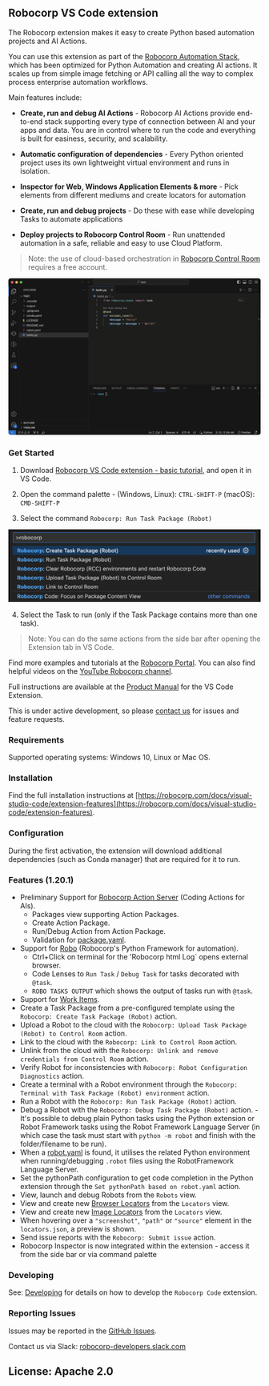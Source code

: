 ## Robocorp VS Code extension

The Robocorp extension makes it easy to create Python based automation projects and AI Actions.

You can use this extension as part of the [Robocorp Automation Stack](https://github.com/robocorp/rcc), which has been optimized for Python Automation and creating AI actions. It scales up from simple image fetching or API calling all the way to complex process enterprise automation workflows.

Main features include:

-   **Create, run and debug AI Actions** - Robocorp AI Actions provide end-to-end stack supporting every type of connection between AI and your apps and data. You are in control where to run the code and everything is built for easiness, security, and scalability. 

-   **Automatic configuration of dependencies** - Every Python oriented project uses its own lightweight virtual environment and runs in isolation.

-   **Inspector for Web, Windows Application Elements & more** - Pick elements from different mediums and create locators for automation

-   **Create, run and debug projects** - Do these with ease while developing Tasks to automate applications

-   **Deploy projects to Robocorp Control Room** - Run unattended automation in a safe, reliable and easy to use Cloud Platform.

> Note: the use of cloud-based orchestration in [Robocorp Control Room](https://cloud.robocorp.com/) requires a free account.

![Example of a Robot running with the extension](images/gif_run.gif)

### Get Started

1. Download [Robocorp VS Code extension - basic tutorial](https://robocorp.com/portal/robot/robocorp/example-vscode-basics), and open it in VS Code.

2. Open the command palette - (Windows, Linux): `CTRL-SHIFT-P` (macOS): `CMD-SHIFT-P`

3. Select the command `Robocorp: Run Task Package (Robot)`

![image of command palette](images/command-palette.png)

4. Select the Task to run (only if the Task Package contains more than one task).

> Note: You can do the same actions from the side bar after opening the Extension tab in VS Code.

Find more examples and tutorials at the [Robocorp Portal](https://robocorp.com/robots/).
You can also find helpful videos on the [YouTube Robocorp channel](https://www.youtube.com/watch?v=FaN7IUA8a0w&list=PLfXJKwwF049Dpl35x7i6sTTvIzlUaMChU).

Full instructions are available at the [Product Manual](https://robocorp.com/docs/product-manuals/robocorp-code) for the VS Code Extension.

This is under active development, so please [contact us](https://robocorp.com/contact-us) for issues and feature requests.

### Requirements

Supported operating systems: Windows 10, Linux or Mac OS.

### Installation

Find the full installation instructions at [https://robocorp.com/docs/visual-studio-code/extension-features](https://robocorp.com/docs/visual-studio-code/extension-features).

### Configuration

During the first activation, the extension will download additional dependencies (such as Conda manager) that are required for it to run.

### Features (1.20.1)

-   Preliminary Support for [Robocorp Action Server](https://github.com/robocorp/robocorp/action_server) (Coding Actions for AIs).
    - Packages view supporting Action Packages.
    - Create Action Package.
    - Run/Debug Action from Action Package.
    - Validation for [package.yaml](https://github.com/robocorp/robocorp/blob/master/action_server/docs/guides/01-package-yaml.md).
-   Support for [Robo](https://github.com/robocorp/robocorp) (Robocorp's Python Framework for automation).
    -   Ctrl+Click on terminal for the 'Robocorp html Log` opens external browser.
    -   Code Lenses to `Run Task` / `Debug Task` for tasks decorated with `@task`.
    -   `ROBO TASKS OUTPUT` which shows the output of tasks run with `@task`.
-   Support for [Work Items](https://robocorp.com/docs/developer-tools/visual-studio-code/extension-features#using-work-items).
-   Create a Task Package from a pre-configured template using the `Robocorp: Create Task Package (Robot)` action.
-   Upload a Robot to the cloud with the `Robocorp: Upload Task Package (Robot) to Control Room` action.
-   Link to the cloud with the `Robocorp: Link to Control Room` action.
-   Unlink from the cloud with the `Robocorp: Unlink and remove credentials from Control Room` action.
-   Verify Robot for inconsistencies with `Robocorp: Robot Configuration Diagnostics` action.
-   Create a terminal with a Robot environment through the `Robocorp: Terminal with Task Package (Robot) environment` action.
-   Run a Robot with the `Robocorp: Run Task Package (Robot)` action.
-   Debug a Robot with the `Robocorp: Debug Task Package (Robot)` action. - It's possible to debug plain Python tasks using the Python extension or Robot Framework tasks using the Robot Framework Language Server (in which case the task must start with `python -m robot` and finish with the folder/filename to be run).
-   When a [robot.yaml](https://robocorp.com/docs/setup/robot-yaml-format) is found, it utilises the related Python environment when running/debugging `.robot` files using the RobotFramework Language Server.
-   Set the pythonPath configuration to get code completion in the Python extension through the `Set pythonPath based on robot.yaml` action.
-   View, launch and debug Robots from the `Robots` view.
-   View and create new [Browser Locators](https://robocorp.com/docs/development-howtos/browser/how-to-find-user-interface-elements-using-locators-in-web-applications) from the `Locators` view.
-   View and create new [Image Locators](https://robocorp.com/docs/product-manuals/robocorp-lab/locating-and-targeting-user-interface-elements-in-robocorp-lab) from the `Locators` view.
-   When hovering over a `"screenshot"`, `"path"` or `"source"` element in the `locators.json`, a preview is shown.
-   Send issue reports with the `Robocorp: Submit issue` action.
-   Robocorp Inspector is now integrated within the extension - access it from the side bar or via command palette

### Developing

See: [Developing](docs/develop.md) for details on how to develop the `Robocorp Code` extension.

### Reporting Issues

Issues may be reported in the [GitHub Issues](https://github.com/robocorp/robotframework-lsp/issues/new/choose).

Contact us via Slack: [robocorp-developers.slack.com](https://robocorp-developers.slack.com/ssb/redirect)

## License: Apache 2.0
